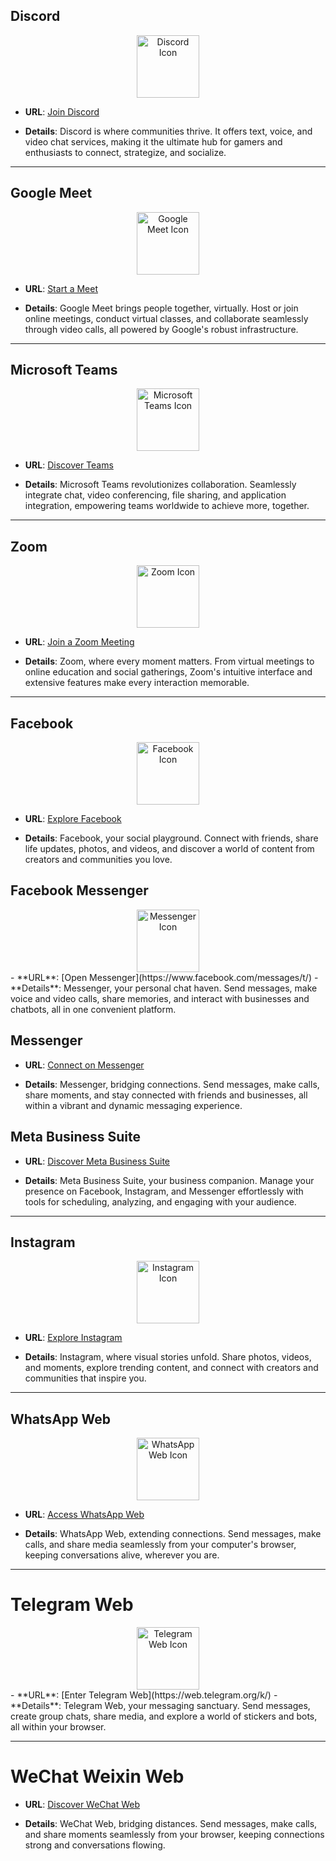 ## **Discord** 
<div align="center">
    <img src="https://img.icons8.com/color/452/discord-logo.png" alt="Discord Icon" width="100px"/>
</div>

 - **URL**: [Join Discord](https://discord.com/channels/@me)

 - **Details**: Discord is where communities thrive. It offers text, voice, and video chat services, making it the ultimate hub for gamers and enthusiasts to connect, strategize, and socialize.

---

## **Google Meet** 
<div align="center">
    <img src="https://img.icons8.com/color/452/google-meet.png" alt="Google Meet Icon" width="100px"/>
</div>

- **URL**: [Start a Meet](https://meet.google.com/)

- **Details**: Google Meet brings people together, virtually. Host or join online meetings, conduct virtual classes, and collaborate seamlessly through video calls, all powered by Google's robust infrastructure.

---

## **Microsoft Teams** 
<div align="center">
    <img src="https://img.icons8.com/color/452/microsoft-teams.png" alt="Microsoft Teams Icon" width="100px"/>
</div>

- **URL**: [Discover Teams](https://teams.live.com/_#/communities/)

- **Details**: Microsoft Teams revolutionizes collaboration. Seamlessly integrate chat, video conferencing, file sharing, and application integration, empowering teams worldwide to achieve more, together.

---

##  **Zoom** 
<div align="center">
    <img src="https://img.icons8.com/color/452/zoom.png" alt="Zoom Icon" width="100px"/>
</div>

- **URL**: [Join a Zoom Meeting](https://zoom.us/join)

- **Details**: Zoom, where every moment matters. From virtual meetings to online education and social gatherings, Zoom's intuitive interface and extensive features make every interaction memorable.

---

##  **Facebook** 
<div align="center">
    <img src="https://img.icons8.com/color/452/facebook-new.png" alt="Facebook Icon" width="100px"/>
</div>

- **URL**: [Explore Facebook](https://www.facebook.com/)

- **Details**: Facebook, your social playground. Connect with friends, share life updates, photos, and videos, and discover a world of content from creators and communities you love.

##  **Facebook Messenger** 
<div align="center">
    <img src="https://img.icons8.com/color/452/facebook-messenger.png" alt="Messenger Icon" width="100px"/>
</div>
- **URL**: [Open Messenger](https://www.facebook.com/messages/t/)
- **Details**: Messenger, your personal chat haven. Send messages, make voice and video calls, share memories, and interact with businesses and chatbots, all in one convenient platform.

## **Messenger** 

- **URL**: [Connect on Messenger](https://www.messenger.com/)

- **Details**: Messenger, bridging connections. Send messages, make calls, share moments, and stay connected with friends and businesses, all within a vibrant and dynamic messaging experience.


## **Meta Business Suite** 

- **URL**: [Discover Meta Business Suite](https://business.facebook.com/)

- **Details**: Meta Business Suite, your business companion. Manage your presence on Facebook, Instagram, and Messenger effortlessly with tools for scheduling, analyzing, and engaging with your audience.

---

## **Instagram** 
<div align="center">
    <img src="https://img.icons8.com/color/452/instagram-new.png" alt="Instagram Icon" width="100px"/>
</div>

- **URL**: [Explore Instagram](https://www.instagram.com/)

- **Details**: Instagram, where visual stories unfold. Share photos, videos, and moments, explore trending content, and connect with creators and communities that inspire you.

---

## **WhatsApp Web** 
<div align="center">
    <img src="https://img.icons8.com/color/452/whatsapp--v1.png" alt="WhatsApp Web Icon" width="100px"/>
</div>

- **URL**: [Access WhatsApp Web](https://web.whatsapp.com/)

- **Details**: WhatsApp Web, extending connections. Send messages, make calls, and share media seamlessly from your computer's browser, keeping conversations alive, wherever you are.

---

# **Telegram Web** 
<div align="center">
    <img src="https://img.icons8.com/color/452/telegram-app.png" alt="Telegram Web Icon" width="100px"/>
</div>
- **URL**: [Enter Telegram Web](https://web.telegram.org/k/)
- **Details**: Telegram Web, your messaging sanctuary. Send messages, create group chats, share media, and explore a world of stickers and bots, all within your browser.

---

# **WeChat Weixin Web** 

- **URL**: [Discover WeChat Web](https://web.wechat.com/)

- **Details**: WeChat Web, bridging distances. Send messages, make calls, and share moments seamlessly from your browser, keeping connections strong and conversations flowing.
